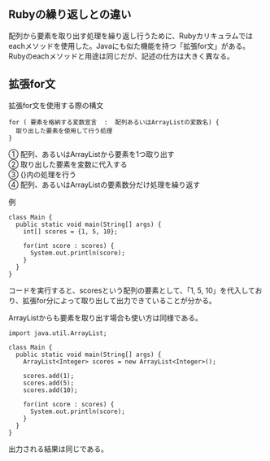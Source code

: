 ## Rubyの繰り返しとの違い  
配列から要素を取り出す処理を繰り返し行うために、Rubyカリキュラムではeachメソッドを使用した。Javaにも似た機能を持つ「拡張for文」がある。Rubyのeachメソッドと用途は同じだが、記述の仕方は大きく異なる。  
## 拡張for文  
拡張for文を使用する際の構文  
```
for ( 要素を格納する変数宣言  :  配列あるいはArrayListの変数名) {
  取り出した要素を使用して行う処理
}
```
① 配列、あるいはArrayListから要素を1つ取り出す  
② 取り出した要素を変数に代入する  
③ {}内の処理を行う  
④ 配列、あるいはArrayListの要素数分だけ処理を繰り返す  

例  
```
class Main {
  public static void main(String[] args) {
    int[] scores = {1, 5, 10};

    for(int score : scores) {
      System.out.println(score);  
    }
  }
}
```
コードを実行すると、scoresという配列の要素として、「1, 5, 10」を代入しており、拡張for分によって取り出して出力できていることが分かる。  

ArrayListからも要素を取り出す場合も使い方は同様である。  
```
import java.util.ArrayList;

class Main {
  public static void main(String[] args) {
    ArrayList<Integer> scores = new ArrayList<Integer>();

    scores.add(1);
    scores.add(5);
    scores.add(10);

    for(int score : scores) {
      System.out.println(score);  
    }
  }
}
```
出力される結果は同じである。  

